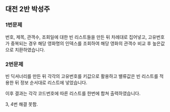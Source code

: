 ## 대전 2반 박성주



### 1번문제

번호, 제목, 관객수, 조회일에 대한 빈 리스트들을 만든 뒤 차례대로 집어넣고, 고유번호가 중복되는 경우 해당 영화명의 인덱스를 조회하여 해당 영화의 관객수 비교 후 높은값으로 치환하였습니다.



### 2번문제

빈 딕셔너리를 만든 뒤 각각의 고유번호를 키값으로 활용하고 밸류값은 빈 리스트를 적용한 뒤 정보 순서대로 리스트에 넣었습니다. 

이후 결과는 각각 코드번호에 따른 리스트를 한번에 합쳐 출력하였습니다.



3, 4번 해결 못함.